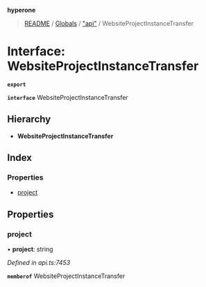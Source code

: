 **hyperone**

> [README](../README.md) / [Globals](../globals.md) / ["api"](../modules/_api_.md) / WebsiteProjectInstanceTransfer

# Interface: WebsiteProjectInstanceTransfer

**`export`** 

**`interface`** WebsiteProjectInstanceTransfer

## Hierarchy

* **WebsiteProjectInstanceTransfer**

## Index

### Properties

* [project](_api_.websiteprojectinstancetransfer.md#project)

## Properties

### project

•  **project**: string

*Defined in api.ts:7453*

**`memberof`** WebsiteProjectInstanceTransfer
